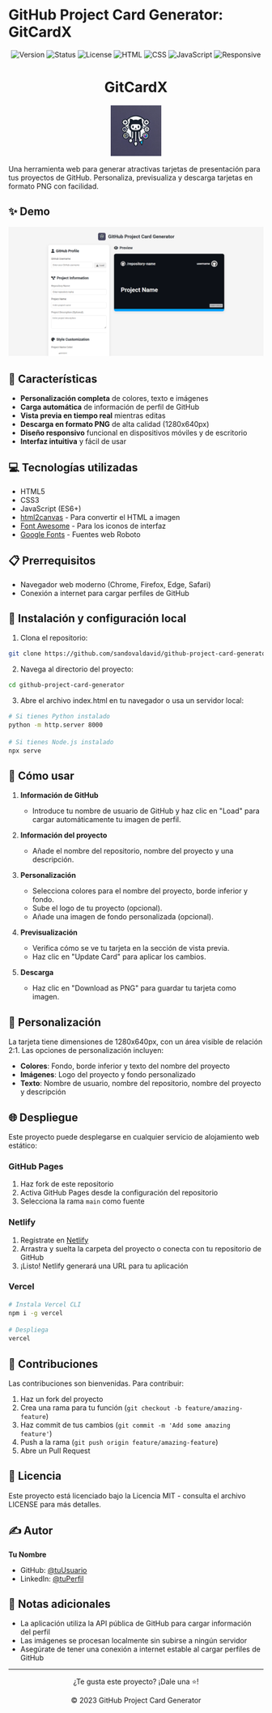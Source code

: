 # GitHub Project Card Generator: GitCardX

<div align="center">

![Version](https://img.shields.io/badge/version-1.0.0-blue.svg?cacheSeconds=2592000)
![Status](https://img.shields.io/badge/status-active-success.svg)
![License](https://img.shields.io/badge/license-MIT-blue.svg)
![HTML](https://img.shields.io/badge/HTML-5-orange.svg)
![CSS](https://img.shields.io/badge/CSS-3-blue.svg)
![JavaScript](https://img.shields.io/badge/JavaScript-ES6-yellow.svg)
![Responsive](https://img.shields.io/badge/Responsive-Yes-green.svg)

</div>

<div align="center">
  <h1>GitCardX</h1>
    <img src="static/images/logo-github-card-generator.webp" alt="GitHub Card Generator Logo" width="100">
</div>


Una herramienta web para generar atractivas tarjetas de presentación para tus proyectos de GitHub. Personaliza, previsualiza y descarga tarjetas en formato PNG con facilidad.

## ✨ Demo

<p align="center">
  <img src="./assets/image.png" alt="Ejemplo de tarjeta generada" width="640">
</p>

## 🚀 Características

- **Personalización completa** de colores, texto e imágenes
- **Carga automática** de información de perfil de GitHub
- **Vista previa en tiempo real** mientras editas
- **Descarga en formato PNG** de alta calidad (1280x640px)
- **Diseño responsivo** funcional en dispositivos móviles y de escritorio
- **Interfaz intuitiva** y fácil de usar

## 💻 Tecnologías utilizadas

- HTML5
- CSS3
- JavaScript (ES6+)
- [html2canvas](https://html2canvas.hertzen.com/) - Para convertir el HTML a imagen
- [Font Awesome](https://fontawesome.com/) - Para los iconos de interfaz
- [Google Fonts](https://fonts.google.com/) - Fuentes web Roboto

## 📋 Prerrequisitos

- Navegador web moderno (Chrome, Firefox, Edge, Safari)
- Conexión a internet para cargar perfiles de GitHub

## 🔧 Instalación y configuración local

1. Clona el repositorio:

```bash
git clone https://github.com/sandovaldavid/github-project-card-generator.git
```

2. Navega al directorio del proyecto:

```bash
cd github-project-card-generator
```

3. Abre el archivo index.html en tu navegador o usa un servidor local:

```bash
# Si tienes Python instalado
python -m http.server 8000

# Si tienes Node.js instalado
npx serve
```

## 📘 Cómo usar

1. **Información de GitHub**
   - Introduce tu nombre de usuario de GitHub y haz clic en "Load" para cargar automáticamente tu imagen de perfil.

2. **Información del proyecto**
   - Añade el nombre del repositorio, nombre del proyecto y una descripción.

3. **Personalización**
   - Selecciona colores para el nombre del proyecto, borde inferior y fondo.
   - Sube el logo de tu proyecto (opcional).
   - Añade una imagen de fondo personalizada (opcional).

4. **Previsualización**
   - Verifica cómo se ve tu tarjeta en la sección de vista previa.
   - Haz clic en "Update Card" para aplicar los cambios.

5. **Descarga**
   - Haz clic en "Download as PNG" para guardar tu tarjeta como imagen.

## 🎨 Personalización

La tarjeta tiene dimensiones de 1280x640px, con un área visible de relación 2:1. Las opciones de personalización incluyen:

- **Colores**: Fondo, borde inferior y texto del nombre del proyecto
- **Imágenes**: Logo del proyecto y fondo personalizado
- **Texto**: Nombre de usuario, nombre del repositorio, nombre del proyecto y descripción

## 🌐 Despliegue

Este proyecto puede desplegarse en cualquier servicio de alojamiento web estático:

### GitHub Pages

1. Haz fork de este repositorio
2. Activa GitHub Pages desde la configuración del repositorio
3. Selecciona la rama `main` como fuente

### Netlify

1. Regístrate en [Netlify](https://www.netlify.com/)
2. Arrastra y suelta la carpeta del proyecto o conecta con tu repositorio de GitHub
3. ¡Listo! Netlify generará una URL para tu aplicación

### Vercel

```bash
# Instala Vercel CLI
npm i -g vercel

# Despliega
vercel
```

## 🤝 Contribuciones

Las contribuciones son bienvenidas. Para contribuir:

1. Haz un fork del proyecto
2. Crea una rama para tu función (`git checkout -b feature/amazing-feature`)
3. Haz commit de tus cambios (`git commit -m 'Add some amazing feature'`)
4. Push a la rama (`git push origin feature/amazing-feature`)
5. Abre un Pull Request

## 📜 Licencia

Este proyecto está licenciado bajo la Licencia MIT - consulta el archivo LICENSE para más detalles.

## ✍️ Autor

**Tu Nombre**

* GitHub: [@tuUsuario](https://github.com/tuUsuario)
* LinkedIn: [@tuPerfil](https://linkedin.com/in/tuPerfil)

## 📌 Notas adicionales

- La aplicación utiliza la API pública de GitHub para cargar información del perfil
- Las imágenes se procesan localmente sin subirse a ningún servidor
- Asegúrate de tener una conexión a internet estable al cargar perfiles de GitHub

---

<div align="center">
  <p>
    ¿Te gusta este proyecto? ¡Dale una ⭐️!
  </p>
  <p>
    © 2023 GitHub Project Card Generator
  </p>
</div>
